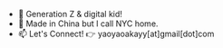 - 🔫 Generation Z & digital kid!
- 🐲 Made in China but I call NYC home.
- 📫 Let's Connect! 👉 yaoyaoakayy[at]gmail[dot]com

<!---
Yao Yao (a.k.a. YY) is a creative technologist, UX designer and interdisciplinary artist with passionate to emerge technology, art direction and self-expression.
--->
